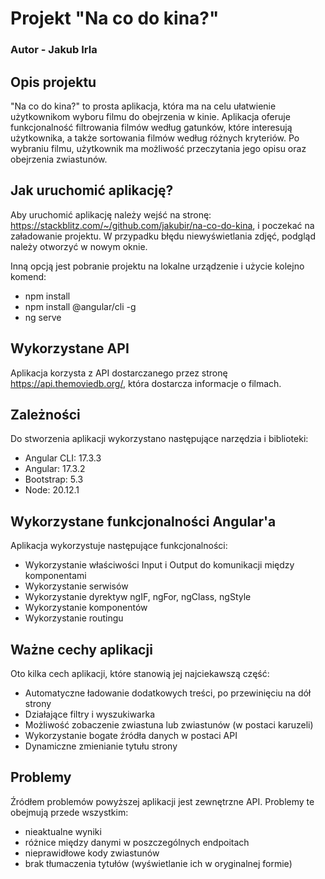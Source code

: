 # Projekt "Na co do kina?"

### Autor - Jakub Irla

## Opis projektu

"Na co do kina?" to prosta aplikacja, która ma na celu ułatwienie użytkownikom wyboru filmu do obejrzenia w kinie. Aplikacja oferuje funkcjonalność filtrowania filmów według gatunków, które interesują użytkownika, a także sortowania filmów według różnych kryteriów. Po wybraniu filmu, użytkownik ma możliwość przeczytania jego opisu oraz obejrzenia zwiastunów.

## Jak uruchomić aplikację?

Aby uruchomić aplikację należy wejść na stronę: https://stackblitz.com/~/github.com/jakubir/na-co-do-kina, i poczekać na załadowanie projektu. W przypadku błędu niewyświetlania zdjęć, podgląd należy otworzyć w nowym oknie.

Inną opcją jest pobranie projektu na lokalne urządzenie i użycie kolejno komend:
- npm install
- npm install @angular/cli -g
- ng serve

## Wykorzystane API

Aplikacja korzysta z API dostarczanego przez stronę https://api.themoviedb.org/, która dostarcza informacje o filmach.

## Zależności

Do stworzenia aplikacji wykorzystano następujące narzędzia i biblioteki:
- Angular CLI: 17.3.3
- Angular: 17.3.2
- Bootstrap: 5.3
- Node: 20.12.1

## Wykorzystane funkcjonalności Angular'a

Aplikacja wykorzystuje następujące funkcjonalności:
- Wykorzystanie właściwości Input i Output do komunikacji między komponentami
- Wykorzystanie serwisów
- Wykorzystanie dyrektyw ngIF, ngFor, ngClass, ngStyle
- Wykorzystanie komponentów
- Wykorzystanie routingu

## Ważne cechy aplikacji 

Oto kilka cech aplikacji, które stanowią jej najciekawszą część:
- Automatyczne ładowanie dodatkowych treści, po przewinięciu na dół strony
- Działające filtry i wyszukiwarka
- Możliwość zobaczenie zwiastuna lub zwiastunów (w postaci karuzeli)
- Wykorzystanie bogate źródła danych w postaci API
- Dynamiczne zmienianie tytułu strony

## Problemy

Źródłem problemów powyższej aplikacji jest zewnętrzne API. Problemy te obejmują przede wszystkim:
- nieaktualne wyniki
- różnice między danymi w poszczególnych endpoitach
- nieprawidłowe kody zwiastunów
- brak tłumaczenia tytułów (wyświetlanie ich w oryginalnej formie)